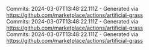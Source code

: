 Commits: 2024-03-07T13:48:22.111Z - Generated via https://github.com/marketplace/actions/artificial-grass
<br>
Commits: 2024-03-07T13:48:22.111Z - Generated via https://github.com/marketplace/actions/artificial-grass
<br>
Commits: 2024-03-07T13:48:22.111Z - Generated via https://github.com/marketplace/actions/artificial-grass
<br>
